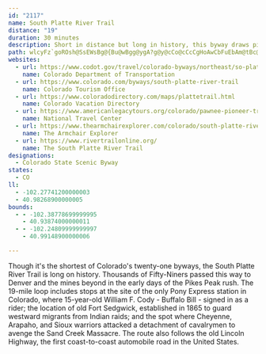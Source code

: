 ```yaml
---
id: "2117"
name: South Platte River Trail
distance: "19"
duration: 30 minutes
description: Short in distance but long in history, this byway draws pioneer memories up out of the plains--wagon ruts from the move to the Great West, the peril of Indian attacks, big cattle drives, daring Pony Express riders, nearly forgotten outposts are all here.
path: wlcyFz`goROsh@SsEWsBg@{Bu@wBgg@ygA?g@y@cCo@cCcCgHoAwCbFuEbAm@tBc@fBH`Bh@|BbBh^bYtAr@|@RdBTvCAhB_@bAa@dBeA`~@un@lAtCxCjC`@j@dRfc@dAfBvTb[nZxh@jClFrHdSfB`Gx@pDnBnKb@dBhBrFtAtCxAvC|@nArTnYrCfEfChEfA~BzCdIpK~^pK~c@dKf^x@bETvD@~MEzhB[vfBZb`Co@tzCadADiq@f@_PLU_u@Xwc@^{PNco@Io|ANy_AOsHeAgHaAmDeB{DoAmBsAeBoOgQwJ{K{EaFat@cl@sS{Q_DsD{AeCy@mBo@qBi@oB[sBi@aGy@wjE
websites:
  - url: https://www.codot.gov/travel/colorado-byways/northeast/so-platte-trail
    name: Colorado Department of Transportation
  - url: https://www.colorado.com/byways/south-platte-river-trail
    name: Colorado Tourism Office
  - url: https://www.coloradodirectory.com/maps/plattetrail.html
    name: Colorado Vacation Directory
  - url: https://www.americanlegacytours.org/colorado/pawnee-pioneer-trails-road-trip/
    name: National Travel Center
  - url: https://www.thearmchairexplorer.com/colorado/south-platte-river-trail.php
    name: The Armchair Explorer
  - url: https://www.rivertrailonline.org/
    name: The South Platte River Trail
designations:
  - Colorado State Scenic Byway
states:
  - CO
ll:
  - -102.27741200000003
  - 40.98268900000005
bounds:
  - - -102.38778699999995
    - 40.93874000000011
  - - -102.24809999999997
    - 40.99148900000006

---
```


Though it's the shortest of Colorado's twenty-one byways, the South Platte River Trail is long on history. Thousands of Fifty-Niners passed this way to Denver and the mines beyond in the early days of the Pikes Peak rush. The 19-mile loop includes stops at the site of the only Pony Express station in Colorado, where 15-year-old William F. Cody - Buffalo Bill - signed in as a rider; the location of old Fort Sedgwick, established in 1865 to guard westward migrants from Indian raids; and the spot where Cheyenne, Arapaho, and Sioux warriors attacked a detachment of cavalrymen to avenge the Sand Creek Massacre. The route also follows the old Lincoln Highway, the first coast-to-coast automobile road in the United States.
